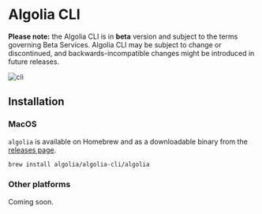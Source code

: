 # Algolia CLI

**Please note:** the Algolia CLI is in **beta** version and subject to the terms governing Beta Services. Algolia CLI may be subject to change or discontinued, and backwards-incompatible changes might be introduced in future releases.

![cli](https://user-images.githubusercontent.com/5702266/153008646-1fd8fbf2-4a4d-4421-b2f2-0886487f3e27.png)

## Installation

### MacOS

`algolia` is available on Homebrew and as a downloadable binary from the [releases page](https://github.com/algolia/cli/releases).

```bash
brew install algolia/algolia-cli/algolia
```

### Other platforms

Coming soon.
